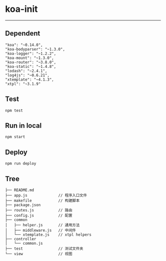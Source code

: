 # koa-init

  ---------


## Dependent

```
"koa": "~0.14.0",
"koa-bodyparser": "~1.3.0",
"koa-logger": "~1.2.2",
"koa-mount": "~1.3.0",
"koa-router": "~3.8.0",
"koa-static": "~1.4.8",
"lodash": "~2.4.1",
"log4js": "~0.6.21",
"xtemplate": "~4.1.3",
"xtpl": "~3.1.9"
```

## Test

```
npm test
```


## Run in local  

```
npm start
```

## Deploy

```
npm run deploy
```

## Tree

```
├── README.md
├── app.js              // 程序入口文件
├── makefile            // 构建脚本
├── package.json   
├── routes.js           // 路由
├── config.js           // 配置
├── common      
│   ├── helper.js       // 通用方法
│   ├── middleware.js   // 中间件
│   └── xtemplate.js    // xtpl helpers
├── controller
│   └── common.js
├── test                // 测试文件夹
└── view                // 视图
```
